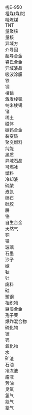 








栈E-950  
粗煤(煤炭)  
精炼煤  
TNT  
量聚核  
量核  
异域方  
介导因  
超导合金  
睿氏合金  
异域液晶  
吸波涂膜  
铁  
钢  
棱镜  
激发棱镜  
纳米棱镜  
锗  
稀土  
磁体  
碳钨合金  
裂变质  
聚变燃料  
纯能  
黑质  
异域石晶  
可燃冰  
塑料  
冷却液  
硫酸  
液氮  
硝石  
硅胶  
肼  
铬  
自生合金  
天然气  
铜  
铅  
玻璃  
石墨  
沙子  
碳  
钛  
钍  
废料  
硅  
塑钢  
相织物  
巨浪合金  
孢子荚  
爆炸混合物  
硫化物  
铍  
钨  
氧化物  
水  
矿渣  
石油  
冷冻液  
瘤液  
芳油  
臭氧  
氢气  
氮气  
氰气  





